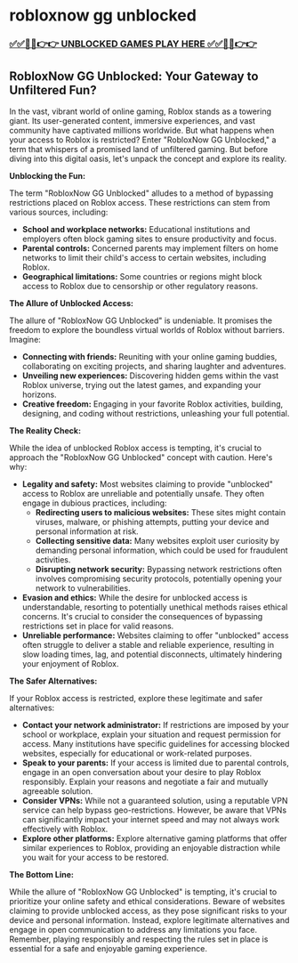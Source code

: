 # robloxnow gg unblocked

### [✅✅🔴🔴👉👉 UNBLOCKED GAMES PLAY HERE ✅✅🔴🔴👉👉](https://topstoryindia.com)

## RobloxNow GG Unblocked: Your Gateway to Unfiltered Fun?

In the vast, vibrant world of online gaming, Roblox stands as a towering giant. Its user-generated content, immersive experiences, and vast community have captivated millions worldwide. But what happens when your access to Roblox is restricted? Enter "RobloxNow GG Unblocked," a term that whispers of a promised land of unfiltered gaming. But before diving into this digital oasis, let's unpack the concept and explore its reality.

**Unblocking the Fun:**

The term "RobloxNow GG Unblocked" alludes to a method of bypassing restrictions placed on Roblox access. These restrictions can stem from various sources, including:

* **School and workplace networks:** Educational institutions and employers often block gaming sites to ensure productivity and focus. 
* **Parental controls:** Concerned parents may implement filters on home networks to limit their child's access to certain websites, including Roblox.
* **Geographical limitations:** Some countries or regions might block access to Roblox due to censorship or other regulatory reasons.

**The Allure of Unblocked Access:**

The allure of "RobloxNow GG Unblocked" is undeniable. It promises the freedom to explore the boundless virtual worlds of Roblox without barriers. Imagine:

* **Connecting with friends:** Reuniting with your online gaming buddies, collaborating on exciting projects, and sharing laughter and adventures.
* **Unveiling new experiences:** Discovering hidden gems within the vast Roblox universe, trying out the latest games, and expanding your horizons.
* **Creative freedom:** Engaging in your favorite Roblox activities, building, designing, and coding without restrictions, unleashing your full potential.

**The Reality Check:**

While the idea of unblocked Roblox access is tempting, it's crucial to approach the "RobloxNow GG Unblocked" concept with caution. Here's why:

* **Legality and safety:** Most websites claiming to provide "unblocked" access to Roblox are unreliable and potentially unsafe. They often engage in dubious practices, including:
    * **Redirecting users to malicious websites:** These sites might contain viruses, malware, or phishing attempts, putting your device and personal information at risk.
    * **Collecting sensitive data:** Many websites exploit user curiosity by demanding personal information, which could be used for fraudulent activities.
    * **Disrupting network security:** Bypassing network restrictions often involves compromising security protocols, potentially opening your network to vulnerabilities.
* **Evasion and ethics:** While the desire for unblocked access is understandable, resorting to potentially unethical methods raises ethical concerns. It's crucial to consider the consequences of bypassing restrictions set in place for valid reasons.
* **Unreliable performance:** Websites claiming to offer "unblocked" access often struggle to deliver a stable and reliable experience, resulting in slow loading times, lag, and potential disconnects, ultimately hindering your enjoyment of Roblox.

**The Safer Alternatives:**

If your Roblox access is restricted, explore these legitimate and safer alternatives:

* **Contact your network administrator:** If restrictions are imposed by your school or workplace, explain your situation and request permission for access. Many institutions have specific guidelines for accessing blocked websites, especially for educational or work-related purposes.
* **Speak to your parents:** If your access is limited due to parental controls, engage in an open conversation about your desire to play Roblox responsibly. Explain your reasons and negotiate a fair and mutually agreeable solution.
* **Consider VPNs:** While not a guaranteed solution, using a reputable VPN service can help bypass geo-restrictions. However, be aware that VPNs can significantly impact your internet speed and may not always work effectively with Roblox.
* **Explore other platforms:** Explore alternative gaming platforms that offer similar experiences to Roblox, providing an enjoyable distraction while you wait for your access to be restored.

**The Bottom Line:**

While the allure of "RobloxNow GG Unblocked" is tempting, it's crucial to prioritize your online safety and ethical considerations. Beware of websites claiming to provide unblocked access, as they pose significant risks to your device and personal information. Instead, explore legitimate alternatives and engage in open communication to address any limitations you face. Remember, playing responsibly and respecting the rules set in place is essential for a safe and enjoyable gaming experience. 
